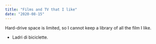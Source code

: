 ```yaml
---
title: "Films and TV that I like"
date: "2020-08-15"
---
```


Hard-drive space is limited, so I cannot keep a library of all the film I like.

- Ladri di biciclette.
